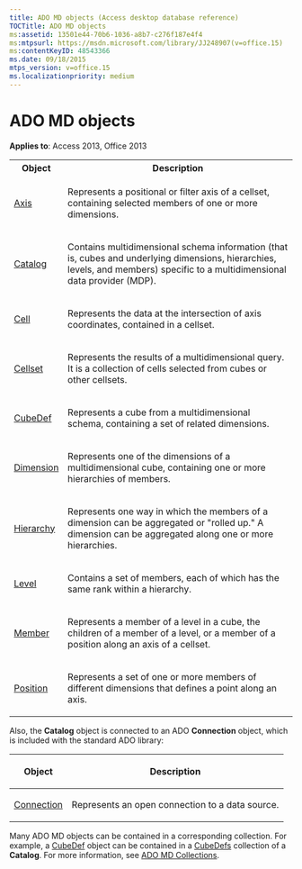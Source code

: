 ```yaml
---
title: ADO MD objects (Access desktop database reference)
TOCTitle: ADO MD objects
ms:assetid: 13501e44-70b6-1036-a8b7-c276f187e4f4
ms:mtpsurl: https://msdn.microsoft.com/library/JJ248907(v=office.15)
ms:contentKeyID: 48543366
ms.date: 09/18/2015
mtps_version: v=office.15
ms.localizationpriority: medium
---
```


# ADO MD objects

**Applies to**: Access 2013, Office 2013


<table>
<colgroup>
<col />
<col />
</colgroup>
<tbody>
<tr class="even">
<th>Object</th>
<th>Description</th>
</tr>
<tr class="odd">
<td><p><a href="axis-object-ado-md.md">Axis</a></p></td>
<td><p>Represents a positional or filter axis of a cellset, containing selected members of one or more dimensions.</p></td>
</tr>
<tr class="even">
<td><p><a href="catalog-object-ado-md.md">Catalog</a></p></td>
<td><p>Contains multidimensional schema information (that is, cubes and underlying dimensions, hierarchies, levels, and members) specific to a multidimensional data provider (MDP).</p></td>
</tr>
<tr class="odd">
<td><p><a href="cell-object-ado-md.md">Cell</a></p></td>
<td><p>Represents the data at the intersection of axis coordinates, contained in a cellset.</p></td>
</tr>
<tr class="even">
<td><p><a href="cellset-object-ado-md.md">Cellset</a></p></td>
<td><p>Represents the results of a multidimensional query. It is a collection of cells selected from cubes or other cellsets.</p></td>
</tr>
<tr class="odd">
<td><p><a href="cubedef-object-ado-md.md">CubeDef</a></p></td>
<td><p>Represents a cube from a multidimensional schema, containing a set of related dimensions.</p></td>
</tr>
<tr class="even">
<td><p><a href="dimension-object-ado-md.md">Dimension</a></p></td>
<td><p>Represents one of the dimensions of a multidimensional cube, containing one or more hierarchies of members.</p></td>
</tr>
<tr class="odd">
<td><p><a href="hierarchy-object-ado-md.md">Hierarchy</a></p></td>
<td><p>Represents one way in which the members of a dimension can be aggregated or &quot;rolled up.&quot; A dimension can be aggregated along one or more hierarchies.</p></td>
</tr>
<tr class="even">
<td><p><a href="level-object-ado-md.md">Level</a></p></td>
<td><p>Contains a set of members, each of which has the same rank within a hierarchy.</p></td>
</tr>
<tr class="odd">
<td><p><a href="member-object-ado-md.md">Member</a></p></td>
<td><p>Represents a member of a level in a cube, the children of a member of a level, or a member of a position along an axis of a cellset.</p></td>
</tr>
<tr class="even">
<td><p><a href="position-object-ado-md.md">Position</a></p></td>
<td><p>Represents a set of one or more members of different dimensions that defines a point along an axis.</p></td>
</tr>
</tbody>
</table>


Also, the **Catalog** object is connected to an ADO **Connection** object, which is included with the standard ADO library:


<table>
<colgroup>
<col />
<col />
</colgroup>
<thead>
<tr class="header">
<th><p>Object</p></th>
<th><p>Description</p></th>
</tr>
</thead>
<tbody>
<tr class="odd">
<td><p><a href="connection-object-ado.md">Connection</a></p></td>
<td><p>Represents an open connection to a data source.</p></td>
</tr>
</tbody>
</table>


Many ADO MD objects can be contained in a corresponding collection. For example, a [CubeDef](cubedef-object-ado-md.md) object can be contained in a [CubeDefs](cubedefs-collection-ado-md.md) collection of a **Catalog**. For more information, see [ADO MD Collections](ado-md-collections.md).

